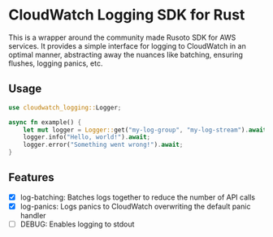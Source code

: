 # CloudWatch Logging SDK for Rust

This is a wrapper around the community made Rusoto SDK for AWS services. 
It provides a simple interface for logging to CloudWatch in an optimal manner, abstracting away the nuances like 
batching, ensuring flushes, logging panics, etc.

## Usage
```rust
use cloudwatch_logging::Logger;

async fn example() {
    let mut logger = Logger::get("my-log-group", "my-log-stream").await;
    logger.info("Hello, world!").await;
    logger.error("Something went wrong!").await;
}
```

## Features
- [x] log-batching: Batches logs together to reduce the number of API calls
- [x] log-panics: Logs panics to CloudWatch overwriting the default panic handler
- [ ] DEBUG: Enables logging to stdout
